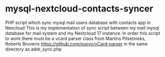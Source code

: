 # mysql-nextcloud-contacts-syncer
PHP script which sync mysql mail users database with contacts app in Nexcloud
This is my implementation of sync script between my mail mysql database for mail system and my Nextcloud 17 instance.
In order this script to work there must be a vcard parser class from Martins Pilsetnieks, Roberts Bruveris 
https://github.com/nuovo/vCard-parser in the same directory as addr_sync.php

